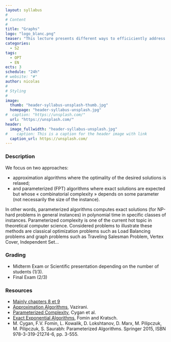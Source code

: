 ```yaml
---
layout: syllabus
#
# Content
#
title: "Graphs"
logo: "logo_blanc.png"
teaser: "This lecture presents different ways to efficiciently address « difficult » (NP-hard) problems."
categories:
  - S2
tags:
  - OPT
  - EN
ects: 3
schedule: "24h"
# website: "#"
author: nicolas
#
# Styling
#
image:
  thumb: "header-syllabus-unsplash-thumb.jpg"
  homepage: "header-syllabus-unsplash.jpg"
#  caption: "https://unsplash.com/"
  url: "https://unsplash.com/"
header:
  image_fullwidth: "header-syllabus-unsplash.jpg"
#    caption: This is a caption for the header image with link
  caption_url: https://unsplash.com/
---
```


### Description ###

We focus on two approaches: 
 - approximation algorithms where the optimality of the desired solutions is relaxed; 
 - and parameterized (FPT) algorithms where exact solutions are expected but whose « combinatorial complexity » depends on some parameter (not necessarily the size of the instance). 
 
 In other words, parameterized algorithms computes exact solutions (for NP-hard problems in general instances) in polynomial time in specific classes of instances. Parameterized complexity is one of the current hot topic in theoretical computer science. 
Considered problems to illustrate these methods are classical optimization problems such as Load Balancing problems and graph problems such as Traveling Salesman Problem, Vertex Cover, Independent Set…


### Grading ###

- Midterm Exam or Scientific presentation depending on the number of students (1/3).
- Final Exam (2/3)

### Resources ###

- [Mainly chapters 8 et 9](http://www-sop.inria.fr/members/Nicolas.Nisse/lectures/)
- [Approximation Algorithms](https://doc.lagout.org/science/0_Computer%20Science/2_Algorithms/Approximation%20Algorithms%20%5BVazirani%202010-12-01%5D.pdf), Vazirani. 
- [Parameterized Complexity](https://www.mimuw.edu.pl/~malcin/book/parameterized-algorithms.pdf), Cygan et al. 
- [Exact Exponential Algorithms](http://www.ii.uib.no/~fomin/BookEA/BookEA.pdf), Fomin and Kratsch.
- M. Cygan, F.V. Fomin, L. Kowalik, D. Lokshtanov, D. Marx, M. Pilipczuk, M. Pilipczuk, S. Saurabh: Parameterized Algorithms. Springer 2015, ISBN 978-3-319-21274-6, pp. 3-555.

